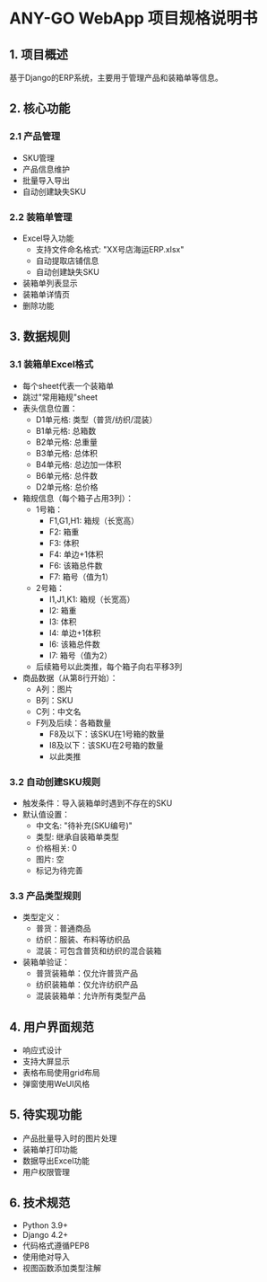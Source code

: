 # ANY-GO WebApp 项目规格说明书

## 1. 项目概述
基于Django的ERP系统，主要用于管理产品和装箱单等信息。

## 2. 核心功能

### 2.1 产品管理
- SKU管理
- 产品信息维护
- 批量导入导出
- 自动创建缺失SKU

### 2.2 装箱单管理
- Excel导入功能
  - 支持文件命名格式: "XX号店海运ERP.xlsx"
  - 自动提取店铺信息
  - 自动创建缺失SKU
- 装箱单列表显示
- 装箱单详情页
- 删除功能

## 3. 数据规则

### 3.1 装箱单Excel格式
- 每个sheet代表一个装箱单
- 跳过"常用箱规"sheet
- 表头信息位置：
  - D1单元格: 类型（普货/纺织/混装）
  - B1单元格: 总箱数
  - B2单元格: 总重量
  - B3单元格: 总体积
  - B4单元格: 总边加一体积
  - B6单元格: 总件数
  - D2单元格: 总价格
- 箱规信息（每个箱子占用3列）：
  - 1号箱：
    - F1,G1,H1: 箱规（长宽高）
    - F2: 箱重
    - F3: 体积
    - F4: 单边+1体积
    - F6: 该箱总件数
    - F7: 箱号（值为1）
  - 2号箱：
    - I1,J1,K1: 箱规（长宽高）
    - I2: 箱重
    - I3: 体积
    - I4: 单边+1体积
    - I6: 该箱总件数
    - I7: 箱号（值为2）
  - 后续箱号以此类推，每个箱子向右平移3列
- 商品数据（从第8行开始）：
  - A列：图片
  - B列：SKU
  - C列：中文名
  - F列及后续：各箱数量
    - F8及以下：该SKU在1号箱的数量
    - I8及以下：该SKU在2号箱的数量
    - 以此类推

### 3.2 自动创建SKU规则
- 触发条件：导入装箱单时遇到不存在的SKU
- 默认值设置：
  - 中文名: "待补充(SKU编号)"
  - 类型: 继承自装箱单类型
  - 价格相关: 0
  - 图片: 空
  - 标记为待完善

### 3.3 产品类型规则
- 类型定义：
  - 普货：普通商品
  - 纺织：服装、布料等纺织品
  - 混装：可包含普货和纺织的混合装箱
- 装箱单验证：
  - 普货装箱单：仅允许普货产品
  - 纺织装箱单：仅允许纺织产品
  - 混装装箱单：允许所有类型产品

## 4. 用户界面规范
- 响应式设计
- 支持大屏显示
- 表格布局使用grid布局
- 弹窗使用WeUI风格

## 5. 待实现功能
- 产品批量导入时的图片处理
- 装箱单打印功能
- 数据导出Excel功能
- 用户权限管理

## 6. 技术规范
- Python 3.9+
- Django 4.2+
- 代码格式遵循PEP8
- 使用绝对导入
- 视图函数添加类型注解